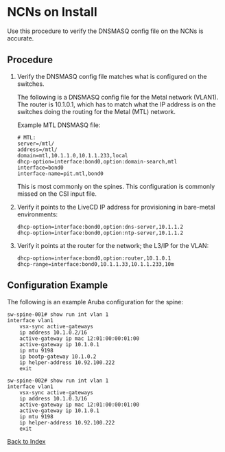 # NCNs on Install

Use this procedure to verify the DNSMASQ config file on the NCNs is accurate.

## Procedure

1. Verify the DNSMASQ config file matches what is configured on the switches.

    The following is a DNSMASQ config file for the Metal network (VLAN1). The router is 10.1.0.1, which has to match what the IP address is on the switches doing the routing for the Metal (MTL) network.

    Example MTL DNSMASQ file:

    ```
    # MTL:
    server=/mtl/
    address=/mtl/
    domain=mtl,10.1.1.0,10.1.1.233,local
    dhcp-option=interface:bond0,option:domain-search,mtl
    interface=bond0
    interface-name=pit.mtl,bond0
    ```

    This is most commonly on the spines. This configuration is commonly missed on the CSI input file.

1. Verify it points to the LiveCD IP address for provisioning in bare-metal environments:

    ```
    dhcp-option=interface:bond0,option:dns-server,10.1.1.2
    dhcp-option=interface:bond0,option:ntp-server,10.1.1.2
    ```

1. Verify it points at the router for the network; the L3/IP for the VLAN:

    ```
    dhcp-option=interface:bond0,option:router,10.1.0.1
    dhcp-range=interface:bond0,10.1.1.33,10.1.1.233,10m
    ```

## Configuration Example

The following is an example Aruba configuration for the spine:

```text
sw-spine-001# show run int vlan 1
interface vlan1
    vsx-sync active-gateways
    ip address 10.1.0.2/16
    active-gateway ip mac 12:01:00:00:01:00
    active-gateway ip 10.1.0.1
    ip mtu 9198
    ip bootp-gateway 10.1.0.2
    ip helper-address 10.92.100.222
    exit

sw-spine-002# show run int vlan 1
interface vlan1
    vsx-sync active-gateways
    ip address 10.1.0.3/16
    active-gateway ip mac 12:01:00:00:01:00
    active-gateway ip 10.1.0.1
    ip mtu 9198
    ip helper-address 10.92.100.222
    exit
```

[Back to Index](../README.md)
